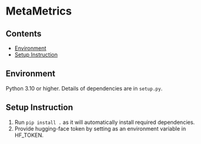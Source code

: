 # MetaMetrics

## Contents

+ [Environment](#environment)
+ [Setup Instruction](#setup-instruction)

## Environment

Python 3.10 or higher. Details of dependencies are in `setup.py`.

## Setup Instruction

1. Run `pip install .` as it will automatically install required dependencies.
2. Provide hugging-face token by setting as an environment variable in HF_TOKEN.
